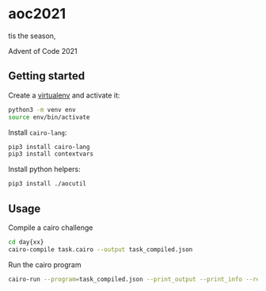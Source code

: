 # aoc2021

tis the season,

Advent of Code 2021

## Getting started

Create a [virtualenv](https://docs.python.org/3/library/venv.html) and activate it:

```sh
python3 -m venv env
source env/bin/activate
```

Install `cairo-lang`:

```sh
pip3 install cairo-lang
pip3 install contextvars
```

Install python helpers:

```sh
pip3 install ./aocutil
```

## Usage

Compile a cairo challenge

```sh
cd day{xx}
cairo-compile task.cairo --output task_compiled.json
```

Run the cairo program

```sh
cairo-run --program=task_compiled.json --print_output --print_info --relocate_prints --layout=small
```